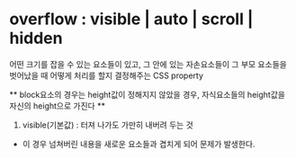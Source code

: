 # overflow : visible | auto | scroll | hidden

어떤 크기를 잡을 수 있는 요소들이 있고, 그 안에 있는 자손요소들이 그 부모 요소들을 벗어났을 때 어떻게 처리를 할지 결정해주는 CSS property

** block요소의 경우는 height값이 정해지지 않았을 경우, 자식요소들의 height값을 자신의 height으로 가진다 **

1. visible(기본값) : 터져 나가도 가만히 내버려 두는 것

- 이 경우 넘쳐버린 내용을 새로운 요소들과 겹치게 되어 문제가 발생한다.
